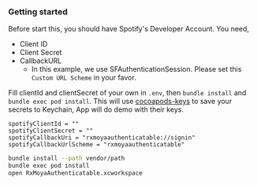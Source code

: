 ### Getting started

Before start this, you should have Spotify's Developer Account.
You need,

- Client ID
- Client Secret
- CallbackURL
  + In this example, we use SFAuthenticationSession. Please set this `Custom URL Scheme` in your favor.

Fill clientId and clientSecret of your own in `.env`, then `bundle install` and `bundle exec pod install`.
This will use [cocoapods-keys](https://github.com/orta/cocoapods-keys) to save your secrets to Keychain,
App will do demo with their keys.

```.env
spotifyClientId = ""
spotifyClientSecret = ""
spotifyCallbackUri = "rxmoyaauthenticatable://signin"
spotifyCallbackUrlScheme = "rxmoyaauthenticatable"
```

```bash
bundle install --path vendor/path
bundle exec pod install
open RxMoyaAuthenticatable.xcworkspace
```
